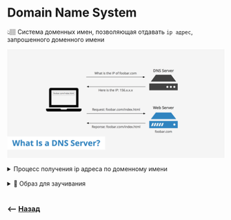 # Domain Name System
👆🏽 Система доменных имен, позволяющая отдавать `ip адрес`, запрошенного доменного имени        

![illustration](img/illustration.png)

<details>
<summary> Процесс получения ip адреса по доменному имени</summary>

![illustration](https://raw.githubusercontent.com/webster6667/documentation/master/documentation-data/illustrations/dd-up.svg)

🎯 Изначально при вводе доменного имени в `url`, браузер ищет `ip` адрес доменного имени в кеше          
🎯 Если находит по домену `test.ru` `ip` адресс `192.158.1.38`, шлет запрос по этому `ip`    
🎯 Если не находи в кеше, шлет запрос на определение `ip` адреса для домена `test.ru` на `dns` сервер провайдера      
🎯 Если `DNS` сервер не вернет `ip` адрес, он выдаст сообщение об ошибке        

<details>
<summary> <sup>⭐</sup>❓ Бывает вроде сайт у всех работает, а у тебя нет, какая ошибка связанная с <code>dns</code> может быть?</summary>

---

🛑 Частой ошибкой с полученимем `ip` по доменному имени может быть локальный кеш `DNS`

---

</details>   


![illustration](https://raw.githubusercontent.com/webster6667/documentation/master/documentation-data/illustrations/dd-down.svg)

</details>

<br>

<details>
<summary> 🧠 Образ для заучивания</summary>

---

Все купленные имена для сайта можно узнать в `DNS`-е

<details>
<summary> Процесс получения <code>ip</code>, по доменному имени</summary>

----

🎯 Знаю как называется телефон, например самсунг x5(`domain name`)       
🎯 Хочу посмотреть его в интерент магазине(`найти сайт по доменному имени в интернете`)             
🎯 Но знаю что нужно получить `id` товара(`ip` сайта)    
🎯 Не хочу идти в `dns`, по этому сначала гляну в шкафу в чеках, может я покупал такой телефон, и у меня остался `id`(`сначала смотрим в кеше nscd`)     
🎯 Если нет, идем в `dns`(отправляем запрос на `dns`)      
🎯 Получаем `id` по имени товара(`ip` по доменному имени)          
🎯 Находим нужный телефон по `id`(находим в интернете сайт по `ip`)      

----

</details>

---

</details>

<br>

### ⟵ **<a href="../../readme.md">Назад</a>**
